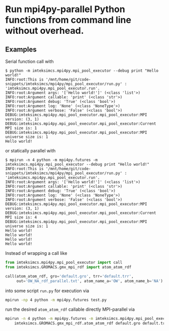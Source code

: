 # Run mpi4py-parallel Python functions from command line without overhead.

## Examples

Serial function call with

```console with
$ python -m imteksimcs.mpi4py.mpi_pool_executor --debug print "Hello world!"
INFO:root:This is '/mnt/home/git/code-snippets/imteksimcs/mpi4py/mpi_pool_executor/run.py' : 'imteksimcs.mpi4py.mpi_pool_executor.run'.
INFO:root:Argument args: '['Hello world!']' (<class 'list'>)
INFO:root:Argument callable: 'print' (<class 'str'>)
INFO:root:Argument debug: 'True' (<class 'bool'>)
INFO:root:Argument log: 'None' (<class 'NoneType'>)
INFO:root:Argument verbose: 'False' (<class 'bool'>)
DEBUG:imteksimcs.mpi4py.mpi_pool_executor.mpi_pool_executor:MPI version: (3, 1)
DEBUG:imteksimcs.mpi4py.mpi_pool_executor.mpi_pool_executor:Current MPI size is: 1
DEBUG:imteksimcs.mpi4py.mpi_pool_executor.mpi_pool_executor:MPI universe size is: 1
Hello world!
```

or statically parallel with

```
$ mpirun -n 4 python -m mpi4py.futures -m imteksimcs.mpi4py.mpi_pool_executor --debug print "Hello world!"
INFO:root:This is '/mnt/home/git/code-snippets/imteksimcs/mpi4py/mpi_pool_executor/run.py' : 'imteksimcs.mpi4py.mpi_pool_executor.run'.
INFO:root:Argument args: '['Hello world!']' (<class 'list'>)
INFO:root:Argument callable: 'print' (<class 'str'>)
INFO:root:Argument debug: 'True' (<class 'bool'>)
INFO:root:Argument log: 'None' (<class 'NoneType'>)
INFO:root:Argument verbose: 'False' (<class 'bool'>)
DEBUG:imteksimcs.mpi4py.mpi_pool_executor.mpi_pool_executor:MPI version: (3, 1)
DEBUG:imteksimcs.mpi4py.mpi_pool_executor.mpi_pool_executor:Current MPI size is: 4
DEBUG:imteksimcs.mpi4py.mpi_pool_executor.mpi_pool_executor:MPI universe size is: 1
Hello world!
Hello world!
Hello world!
Hello world!
```


Instead of wrapping a call like

```python
from imteksimcs.mpi4py.mpi_pool_executor import call
from imteksimcs.GROMACS.gmx_mpi_rdf import atom_atom_rdf

call(atom_atom_rdf, gro='default.gro', trr='default.trr',
     out='OW_NA_rdf_parallel.txt', atom_name_a='OW', atom_name_b='NA')
```

into some script `run.py` for execution via

```bash
mpirun -np 4 python -m mpi4py.futures test.py
```

run the desired `atom_atom_rdf` callable directly MPI-parallel via

```bash
mpirun -n 4 python -m mpi4py.futures -m imteksimcs.mpi4py.mpi_pool_executor --debug \
    imteksimcs.GROMACS.gmx_mpi_rdf.atom_atom_rdf default.gro default.trr OW_NA_rdf_parallel.txt OW NA
```
